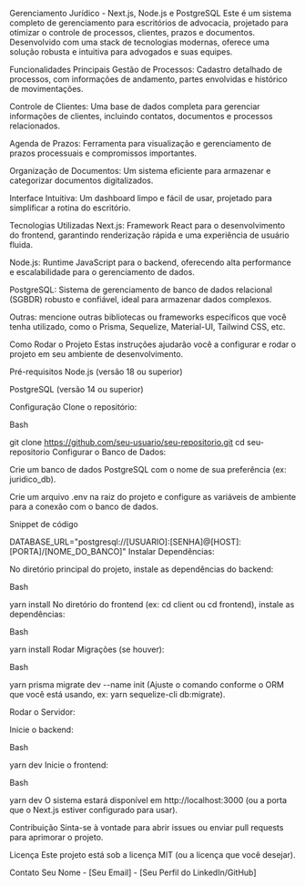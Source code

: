 Gerenciamento Jurídico - Next.js, Node.js e PostgreSQL
Este é um sistema completo de gerenciamento para escritórios de advocacia, projetado para otimizar o controle de processos, clientes, prazos e documentos. Desenvolvido com uma stack de tecnologias modernas, oferece uma solução robusta e intuitiva para advogados e suas equipes.

Funcionalidades Principais
Gestão de Processos: Cadastro detalhado de processos, com informações de andamento, partes envolvidas e histórico de movimentações.

Controle de Clientes: Uma base de dados completa para gerenciar informações de clientes, incluindo contatos, documentos e processos relacionados.

Agenda de Prazos: Ferramenta para visualização e gerenciamento de prazos processuais e compromissos importantes.

Organização de Documentos: Um sistema eficiente para armazenar e categorizar documentos digitalizados.

Interface Intuitiva: Um dashboard limpo e fácil de usar, projetado para simplificar a rotina do escritório.

Tecnologias Utilizadas
Next.js: Framework React para o desenvolvimento do frontend, garantindo renderização rápida e uma experiência de usuário fluida.

Node.js: Runtime JavaScript para o backend, oferecendo alta performance e escalabilidade para o gerenciamento de dados.

PostgreSQL: Sistema de gerenciamento de banco de dados relacional (SGBDR) robusto e confiável, ideal para armazenar dados complexos.

Outras: mencione outras bibliotecas ou frameworks específicos que você tenha utilizado, como o Prisma, Sequelize, Material-UI, Tailwind CSS, etc.

Como Rodar o Projeto
Estas instruções ajudarão você a configurar e rodar o projeto em seu ambiente de desenvolvimento.

Pré-requisitos
Node.js (versão 18 ou superior)

PostgreSQL (versão 14 ou superior)

Configuração
Clone o repositório:

Bash

git clone https://github.com/seu-usuario/seu-repositorio.git
cd seu-repositorio
Configurar o Banco de Dados:

Crie um banco de dados PostgreSQL com o nome de sua preferência (ex: juridico_db).

Crie um arquivo .env na raiz do projeto e configure as variáveis de ambiente para a conexão com o banco de dados.

Snippet de código

DATABASE_URL="postgresql://[USUARIO]:[SENHA]@[HOST]:[PORTA]/[NOME_DO_BANCO]"
Instalar Dependências:

No diretório principal do projeto, instale as dependências do backend:

Bash

yarn install
No diretório do frontend (ex: cd client ou cd frontend), instale as dependências:

Bash

yarn install
Rodar Migrações (se houver):

Bash

yarn prisma migrate dev --name init
(Ajuste o comando conforme o ORM que você está usando, ex: yarn sequelize-cli db:migrate).

Rodar o Servidor:

Inicie o backend:

Bash

yarn dev
Inicie o frontend:

Bash

yarn dev
O sistema estará disponível em http://localhost:3000 (ou a porta que o Next.js estiver configurado para usar).

Contribuição
Sinta-se à vontade para abrir issues ou enviar pull requests para aprimorar o projeto.

Licença
Este projeto está sob a licença MIT (ou a licença que você desejar).

Contato
Seu Nome - [Seu Email] - [Seu Perfil do LinkedIn/GitHub]
